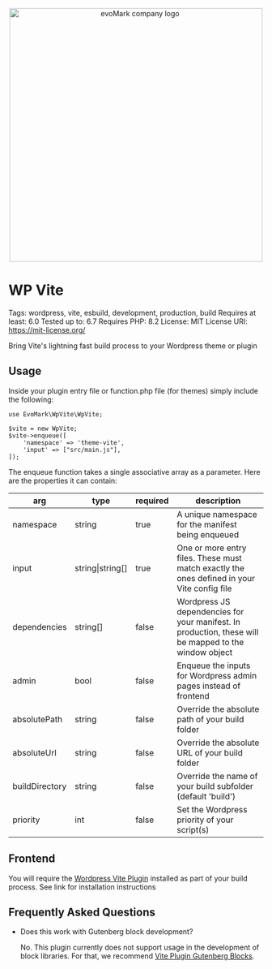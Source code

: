 <p align="center">
    <a href="https://evomark.co.uk" target="_blank" alt="Link to evoMark's website">
        <picture>
          <source media="(prefers-color-scheme: dark)" srcset="https://evomark.co.uk/wp-content/uploads/static/evomark-logo--dark.svg">
          <source media="(prefers-color-scheme: light)" srcset="https://evomark.co.uk/wp-content/uploads/static/evomark-logo--light.svg">
          <img alt="evoMark company logo" src="https://evomark.co.uk/wp-content/uploads/static/evomark-logo--light.svg" width="500">
        </picture>
    </a>
</p>


# WP Vite
Tags: wordpress, vite, esbuild, development, production, build
Requires at least: 6.0
Tested up to: 6.7
Requires PHP: 8.2
License: MIT
License URI: https://mit-license.org/

Bring Vite's lightning fast build process to your Wordpress theme or plugin

## Usage

Inside your plugin entry file or function.php file (for themes) simply include the following:


    use EvoMark\WpVite\WpVite;

    $vite = new WpVite;
    $vite->enqueue([
        'namespace' => 'theme-vite',
        'input' => ["src/main.js"],
    ]);


The enqueue function takes a single associative array as a parameter. Here are the properties it can contain:

| arg | type | required | description |
| --- | ---- | -------- | ----------- |
| namespace | string | true | A unique namespace for the manifest being enqueued |
| input | string\|string[] | true | One or more entry files. These must match exactly the ones defined in your Vite config file |
| dependencies | string[] | false | Wordpress JS dependencies for your manifest. In production, these will be mapped to the window object |
| admin | bool | false | Enqueue the inputs for Wordpress admin pages instead of frontend |
| absolutePath | string | false | Override the absolute path of your build folder |
| absoluteUrl | string | false | Override the absolute URL of your build folder | 
| buildDirectory | string | false | Override the name of your build subfolder (default 'build') |
| priority | int | false | Set the Wordpress priority of your script(s) |

## Frontend

You will require the [Wordpress Vite Plugin](https://www.npmjs.com/package/wordpress-vite-plugin) installed as part of your build process. See link for installation instructions

## Frequently Asked Questions

- Does this work with Gutenberg block development?

    No. This plugin currently does not support usage in the development of block libraries. For that, we recommend [Vite Plugin Gutenberg Blocks](https://github.com/evo-mark/vite-plugin-gutenberg-blocks).

